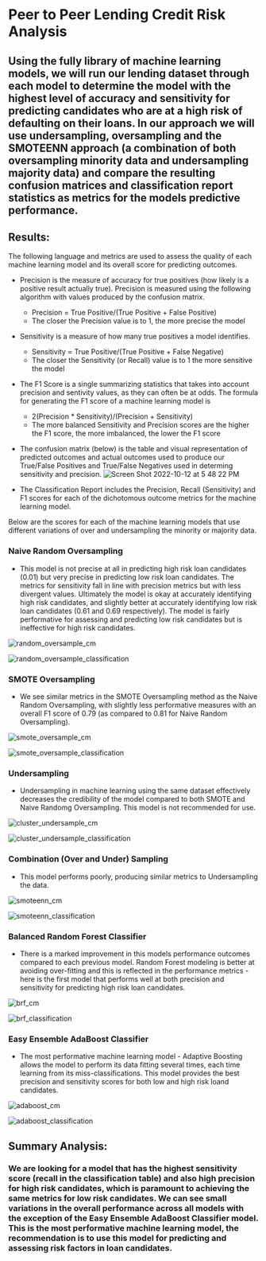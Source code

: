 # Peer to Peer Lending Credit Risk Analysis

## Using the fully library of machine learning models, we will run our lending dataset through each model to determine the model with the highest level of accuracy and sensitivity for predicting candidates who are at a high risk of defaulting on their loans. In our approach we will use undersampling, oversampling and the SMOTEENN approach (a combination of both oversampling minority data and undersampling majority data) and compare the resulting confusion matrices and classification report statistics as metrics for the models predictive performance.


## Results:
The following language and metrics are used to assess the quality of each machine learning model and its overall score for predicting outcomes.
- Precision is the measure of accuracy for true positives (how likely is a positive result actually true). Precision is measured using the following algorithm with values produced by the confusion matrix. 
  - Precision = True Positive/(True Positive + False Positive)
  - The closer the Precision value is to 1, the more precise the model

- Sensitivity is a measure of how many true positives a model identifies. 
  - Sensitivity = True Positive/(True Positive + False Negative)  
  - The closer the Sensitivity (or Recall) value is to 1 the more sensitive the model

- The F1 Score is a single summarizing statistics that takes into account precision and sentivity values, as they can often be at odds. The formula for generating the F1 score of a machine learning model is
  -  2(Precision * Sensitivity)/(Precision + Sensitivity)
  - The more balanced Sensitivity and Precision scores are the higher the F1 score, the more imbalanced, the lower the F1 score

- The confusion matrix (below) is the table and visual representation of predicted outcomes and actual outcomes used to produce our True/False Positives and True/False Negatives used in determing sensitivity and precision.
![Screen Shot 2022-10-12 at 5 48 22 PM](https://user-images.githubusercontent.com/107326987/195473717-046442d8-2d49-4e3d-8bfd-1ea829108f3d.png)

- The Classification Report includes the Precision, Recall (Sensitivity) and F1 scores for each of the dichotomous outcome metrics for the machine learning model.

Below are the scores for each of the machine learning models that use different variations of over and undersampling the minority or majority data.

### Naive Random Oversampling
- This model is not precise at all in predicting high risk loan candidates (0.01) but very precise in predicting low risk loan candidates. The metrics for sensitivity fall in line with precision metrics but with less divergent values. Ultimately the model is okay at accurately identifying high risk candidates, and slightly better at accurately identifying low risk loan candidates (0.61 and 0.69 respectively). The model is fairly performative for assessing and predicting low risk candidates but is ineffective for high risk candidates.

![random_oversample_cm](https://user-images.githubusercontent.com/107326987/195473185-d508640d-8a73-4b9d-a155-8c2582a705db.png)

![random_oversample_classification](https://user-images.githubusercontent.com/107326987/195473165-bd7ba697-b3a7-45e7-8322-33ffbf978777.png)

### SMOTE Oversampling
- We see similar metrics in the SMOTE Oversampling method as the Naive Random Oversampling, with slightly less performative measures with an overall F1 score of 0.79 (as compared to 0.81 for Naive Random Oversampling).

![smote_oversample_cm](https://user-images.githubusercontent.com/107326987/195473262-54c8982f-36d1-4876-b29c-315025339d57.png)

![smote_oversample_classification](https://user-images.githubusercontent.com/107326987/195473270-8a43bbea-4a93-46a9-a28f-1240ec3e9f34.png)

### Undersampling
- Undersampling in machine learning using the same dataset effectively decreases the credibility of the model compared to both SMOTE and Naive Randomg Oversampling. This model is not recommended for use.

![cluster_undersample_cm](https://user-images.githubusercontent.com/107326987/195473352-af63bc1d-4b4d-4cd9-a911-076eb23080cc.png)

![cluster_undersample_classification](https://user-images.githubusercontent.com/107326987/195473361-2771f0db-a230-4b76-8c8d-8ba75aa2d0f9.png)

### Combination (Over and Under) Sampling
- This model performs poorly, producing similar metrics to Undersampling the data.

![smoteenn_cm](https://user-images.githubusercontent.com/107326987/195473468-819d82a8-1470-44f6-a2fc-9924a6bf9f85.png)

![smoteenn_classification](https://user-images.githubusercontent.com/107326987/195473475-9cc5b2bd-ec17-4a67-bdf5-afdd34900d4e.png)

### Balanced Random Forest Classifier
- There is a marked improvement in this models performance outcomes compared to each previous model. Random Forest modeling is better at avoiding over-fitting and this is reflected in the performance metrics - here is the first model that performs well at both precision and sensitivity for predicting high risk loan candidates.

![brf_cm](https://user-images.githubusercontent.com/107326987/195473413-53ede6d5-3ad3-4c82-9ed2-4469e7f2a373.png)

![brf_classification](https://user-images.githubusercontent.com/107326987/195473424-129686a5-662f-4104-b161-5a41b49c8266.png)

### Easy Ensemble AdaBoost Classifier
- The most performative machine learning model - Adaptive Boosting allows the model to perform its data fitting several times, each time learning from its miss-classifications. This model provides the best precision and sensitivity scores for both low and high risk loand candidates.

![adaboost_cm](https://user-images.githubusercontent.com/107326987/195473511-84d70739-37dd-415d-9e15-15d40eaf8ea9.png)

![adaboost_classification](https://user-images.githubusercontent.com/107326987/195473519-211993af-6a85-47a4-b21c-202d30fe5e80.png)

## Summary Analysis: 
### We are looking for a model that has the highest sensitivity score (recall in the classification table) and also high precision for high risk candidates, which is paramount to achieving the same metrics for low risk candidates. We can see small variations in the overall performance across all models with the exception of the Easy Ensemble AdaBoost Classifier model. This is the most performative machine learning model, the recommendation is to use this model for predicting and assessing risk factors in loan candidates.

